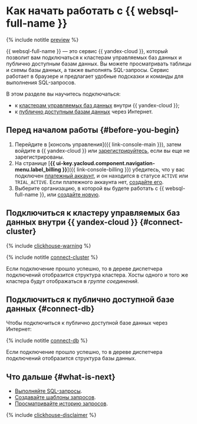 # Как начать работать с {{ websql-full-name }}

{% include notitle [preview](../_includes/note-preview.md) %}

{{ websql-full-name }} — это сервис {{ yandex-cloud }}, который позволит вам подключаться к кластерам управляемых баз данных и публично доступным базам данных. Вы можете просматривать таблицы и схемы базы данных, а также выполнять SQL-запросы. Сервис работает в браузере и предлагает удобные подсказки и команды для выполнения SQL-запросов.

В этом разделе вы научитесь подключаться:

* к [кластерам управляемых баз данных](#connect-cluster) внутри {{ yandex-cloud }};
* к [публично доступным базам данных](#connect-db) через Интернет.

## Перед началом работы {#before-you-begin}

1. Перейдите в [консоль управления]({{ link-console-main }}), затем войдите в {{ yandex-cloud }} или [зарегистрируйтесь](https://yandex.ru/support/id/authorization/registration.html), если вы еще не зарегистрированы.
1. На странице [**{{ ui-key.yacloud.component.navigation-menu.label_billing }}**]({{ link-console-billing }}) убедитесь, что у вас подключен [платежный аккаунт](../billing/concepts/billing-account.md), и он находится в статусе `ACTIVE` или `TRIAL_ACTIVE`. Если платежного аккаунта нет, [создайте его](../billing/quickstart/index.md).
1. Выберите организацию, в которой вы будете работать с {{ websql-full-name }}, или [создайте новую](../organization/operations/enable-org).

## Подключиться к кластеру управляемых баз данных внутри {{ yandex-cloud }} {#connect-cluster}

{% include [clickhouse-warning](../_includes/websql/clickhouse-warning.md) %}

{% include notitle [connect-cluster](../_includes/websql/connect-to-cluster.md) %}

Если подключение прошло успешно, то в дереве диспетчера подключений отобразится структура кластера. Хосты одного и того же кластера будут отображаться в _группе соединений_.

## Подключиться к публично доступной базе данных {#connect-db}

Чтобы подключиться к публично доступной базе данных через Интернет:

{% include notitle [connect-db](../_includes/websql/connect-to-db.md) %}

Если подключение прошло успешно, то в дереве диспетчера подключений отобразится структура базы данных.

## Что дальше {#what-is-next}

* [Выполняйте SQL-запросы](operations/query-executor.md).
* [Создавайте шаблоны запросов](operations/templates.md).
* [Просматривайте историю запросов](operations/history.md).

{% include [clickhouse-disclaimer](../_includes/clickhouse-disclaimer.md) %}

